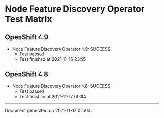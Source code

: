 
Node Feature Discovery Operator Test Matrix
===========================================

OpenShift 4.9
-------------


* Node Feature Discovery Operator 4.9: SUCCESS
  - Test passed
  - Test finished at 2021-11-16 23:55

OpenShift 4.8
-------------


* Node Feature Discovery Operator 4.8: SUCCESS
  - Test passed
  - Test finished at 2021-11-17 00:04


---
Document generated on 2021-11-17 05h04.
